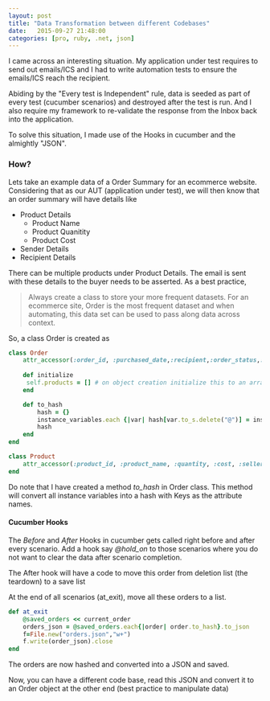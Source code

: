 ```yaml
---
layout: post
title: "Data Transformation between different Codebases"
date:   2015-09-27 21:48:00
categories: [pro, ruby, .net, json]	
---
```


I came across an interesting situation. My application under test requires to send out emails/ICS and I had to write automation tests to ensure the emails/ICS reach the recipient.

Abiding by the "Every test is Independent" rule, data is seeded as part of every test (cucumber scenarios) and destroyed after the test is run. And I also require my framework to re-validate the response from the Inbox back into the application.

To solve this situation, I made use of the Hooks in cucumber and the almightly "JSON".

### How?

Lets take an example data of a Order Summary for an ecommerce website. Considering that as our AUT (application under test), we will then know that an order summary will have details like 
	
- Product Details   
	- Product Name  
	- Product Quanitity  
	- Product Cost 
- Sender Details  
- Recipient Details  

There can be multiple products under Product Details. The email is sent with these details to the buyer needs to be asserted. As a best practice,
	
> Always create a class to store your more frequent datasets. For an ecommerce site, Order is the most frequent dataset and when automating, this data set can be used to pass along data across context.

So, a class Order is created as 

```ruby
class Order
	attr_accessor(:order_id, :purchased_date,:recipient,:order_status,:delivery_address,:products)
	
	def initialize
     self.products = [] # on object creation initialize this to an array
	end

	def to_hash
    	hash = {}
    	instance_variables.each {|var| hash[var.to_s.delete("@")] = instance_variable_get(var) }
    	hash
	end
end

class Product
	attr_accessor(:product_id, :product_name, :quantity, :cost, :seller)
end
```

Do note that I have created a method *to_hash* in Order class.
This method will convert all instance variables into a hash with Keys as the attribute names.

#### Cucumber Hooks
The *Before* and *After* Hooks in cucumber gets called right before and after every scenario.
Add a hook say *@hold_on* to those scenarios where you do not want to clear the data after scenario completion.

The After hook will have a code to move this order from deletion list (the teardown) to a save list

At the end of all scenarios (at_exit), move all these orders to a list.

```ruby	
def at_exit
	@saved_orders << current_order
	orders_json = @saved_orders.each{|order| order.to_hash}.to_json
	f=File.new("orders.json","w+")
	f.write(order_json).close
end
```
The orders are now hashed and converted into a JSON and saved.

Now, you can have a different code base, read this JSON and convert it to an Order object at the other end (best practice to manipulate data)


